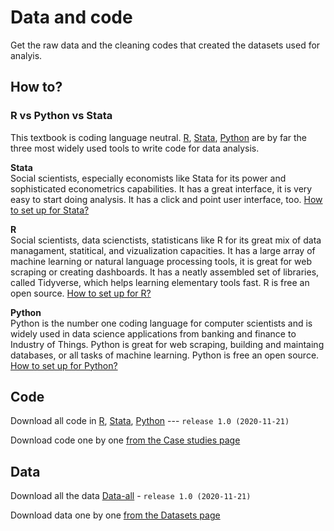 # Data and code


Get the raw data and the cleaning codes that created the datasets used for analyis. 

## How to?

### R vs Python vs Stata
This textbook is coding language neutral. [R](https://www.r-project.org/about.html), [Stata](https://www.stata.com/why-use-stata/), [Python](https://www.python.org/about/) are by far the three most widely used tools to write code for data analysis. 

**Stata**  
Social scientists, especially economists like Stata for its power and sophisticated econometrics capabilities. It has a great interface, it is very easy to start doing analysis. It has a click and point user interface, too. [How to set up for Stata?](howto-stata)

**R**  
Social scientists, data scienctists, statisticans like R for its great mix of data managament,  statitical, and   vizualization capacities. It has a large array of machine learning or natural language processing tools, it is great for web scraping or creating dashboards. It has a neatly assembled set of libraries, called Tidyverse, which helps learning elementary tools fast. R is free an open source. [How to set up for R?](howto-stata)

**Python**  
Python is the number one coding language for computer scientists and is widely used in data science applications from banking and finance to Industry of Things. Python is great for web scraping, building and maintaing databases, or all tasks of machine learning. Python is free an open source. [How to set up for Python?](howto-python)


## Code

Download all code in [R](code-zip-r), [Stata](code-zip-stata), [Python](code-zip-python) --- `release 1.0 (2020-11-21)`

Download code one by one [from the Case studies page](casestudies) 



## Data

Download all the data [Data-all](data-zip-all) - `release 1.0 (2020-11-21)`

Download data one by one [from the Datasets page](datasets) 

